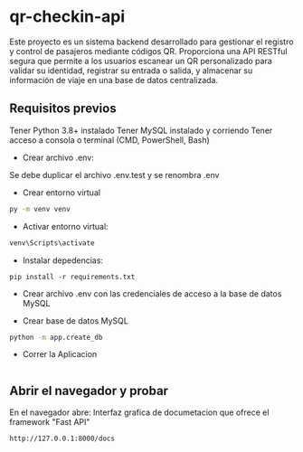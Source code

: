 # qr-checkin-api
Este proyecto es un sistema backend desarrollado para gestionar el registro y control de pasajeros mediante códigos QR. Proporciona una API RESTful segura que permite a los usuarios escanear un QR personalizado para validar su identidad, registrar su entrada o salida, y almacenar su información de viaje en una base de datos centralizada.


## Requisitos previos
Tener Python 3.8+ instalado
Tener MySQL instalado y corriendo
Tener acceso a consola o terminal (CMD, PowerShell, Bash)

* Crear archivo .env:

Se debe duplicar el archivo .env.test y se renombra .env

* Crear entorno virtual

```cmd
py -m venv venv
```

* Activar entorno virtual:

```cmd
venv\Scripts\activate
```

* Instalar depedencias:

```
pip install -r requirements.txt
```

* Crear archivo .env con las credenciales de acceso a la base de datos MySQL


* Crear base de datos MySQL

```cmd
python -m app.create_db
```

* Correr la Aplicacion

```cmd

```


## Abrir el navegador y probar
En el navegador abre:
Interfaz grafica de documetacion que ofrece el framework "Fast API"
```arduino
http://127.0.0.1:8000/docs
```
